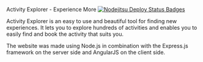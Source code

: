 Activity Explorer - Experience More
[![Nodejitsu Deploy Status Badges](https://webhooks.nodejitsu.com/nodejitsu/handbook.png)](https://webops.nodejitsu.com#Rick-KLN/ActivityExplorer)

Activity Explorer is an easy to use and beautiful tool for finding new experiences. It lets you to explore hundreds of activities and enables you to easily find and book the activity that suits you. 

The website was made using Node.js in combination with the Express.js framework on the server side and AngularJS on the client side.